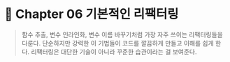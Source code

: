 # 📘 Chapter 06 기본적인 리팩터링

> 함수 추출, 변수 인라인화, 변수 이름 바꾸기처럼 가장 자주 쓰이는 리팩터링들을 다룬다.
단순하지만 강력한 이 기법들이 코드를 깔끔하게 만들고 이해를 쉽게 한다.
리팩터링은 대단한 기술이 아니라 꾸준한 습관이라는 걸 보여준다.
